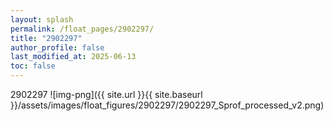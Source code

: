 ```yaml
---
layout: splash
permalink: /float_pages/2902297/
title: "2902297"
author_profile: false
last_modified_at: 2025-06-13
toc: false
---
```

 
2902297
![img-png]({{ site.url }}{{ site.baseurl }}/assets/images/float_figures/2902297/2902297_Sprof_processed_v2.png)